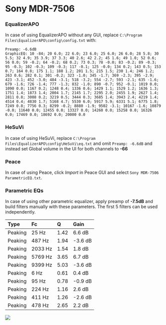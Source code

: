 # Sony MDR-7506

### EqualizerAPO
In case of using EqualizerAPO without any GUI, replace `C:\Program Files\EqualizerAPO\config\config.txt`
with:
```
Preamp: -6.6dB
GraphicEQ: 10 -84; 20 6.0; 22 6.0; 23 6.0; 25 6.0; 26 6.0; 28 5.8; 30 5.5; 32 4.9; 35 3.9; 37 3.3; 40 2.6; 42 2.2; 45 1.6; 49 1.0; 52 0.6; 56 0.0; 59 -0.2; 64 -0.2; 68 0.2; 73 0.3; 78 -0.0; 83 -0.2; 89 -0.3; 95 -0.3; 102 -0.3; 109 -0.3; 117 -0.1; 125 -0.0; 134 0.2; 143 0.5; 153 0.7; 164 0.8; 175 1.1; 188 1.2; 201 1.5; 215 1.5; 230 1.4; 246 1.2; 263 0.6; 282 0.1; 301 -0.2; 323 -1.0; 345 -1.7; 369 -2.3; 395 -2.9; 423 -3.1; 452 -3.0; 484 -3.1; 518 -3.2; 554 -2.7; 593 -2.1; 635 -1.6; 679 -1.6; 726 -1.4; 777 -1.3; 832 -1.0; 890 -0.7; 952 -0.1; 1019 0.0; 1090 0.0; 1167 0.2; 1248 0.4; 1336 0.6; 1429 1.1; 1529 1.2; 1636 1.3; 1751 1.4; 1873 1.4; 2004 1.7; 2145 1.7; 2295 2.0; 2455 1.9; 2627 1.4; 2811 0.8; 3008 0.2; 3219 0.5; 3444 0.3; 3685 1.4; 3943 2.4; 4219 1.4; 4514 0.4; 4830 1.7; 5168 4.7; 5530 6.0; 5917 5.9; 6331 5.1; 6775 1.8; 7249 0.8; 7756 0.3; 8299 -0.2; 8880 -1.9; 9502 -3.1; 10167 -1.6; 10879 -0.0; 11640 0.0; 12455 0.0; 13327 0.0; 14260 0.0; 15258 0.0; 16326 0.0; 17469 0.0; 18692 0.0; 20000 0.0
```

### HeSuVi
In case of using HeSuVi, replace `C:\Program Files\EqualizerAPO\config\HeSuVi\eq.txt` and omit `Preamp:
-6.6dB` and instead set Global volume in the UI for both channels to **-66**

### Peace
In case of using Peace, click *Import* in Peace GUI and select `Sony MDR-7506 ParametricEQ.txt`.

### Parametric EQs
In case of using other parametric equalizer, apply preamp of **-7.5dB** and build filters manually with
these parameters. The first 5 filters can be used independently.

| Type    | Fc      |    Q | Gain    |
|:--------|:--------|:-----|:--------|
| Peaking | 25 Hz   | 1.42 | 6.6 dB  |
| Peaking | 487 Hz  | 1.94 | -3.6 dB |
| Peaking | 2033 Hz | 1.54 | 1.8 dB  |
| Peaking | 5769 Hz | 3.65 | 6.7 dB  |
| Peaking | 9399 Hz | 5.03 | -3.6 dB |
| Peaking | 6 Hz    | 0.61 | 0.4 dB  |
| Peaking | 95 Hz   | 0.78 | -0.9 dB |
| Peaking | 224 Hz  | 1.16 | 2.6 dB  |
| Peaking | 411 Hz  | 1.26 | -2.6 dB |
| Peaking | 478 Hz  | 2.65 | 2.2 dB  |

![](https://raw.githubusercontent.com/jaakkopasanen/AutoEq/master/results/headphonecom/headphonecom/Sony%20MDR-7506/Sony%20MDR-7506.png)